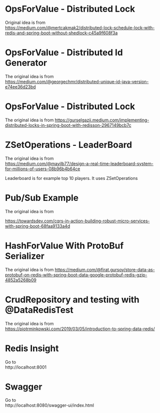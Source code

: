 # OpsForValue - Distributed Lock

Original idea is from  
https://medium.com/@mertcakmak2/distributed-lock-schedule-lock-with-redis-and-spring-boot-without-shedlock-c45a9f608f3a

# OpsForValue - Distributed Id Generator

The original idea is from  
https://medium.com/@georgechmr/distributed-unique-id-java-version-e74ee36d23bd

# OpsForValue - Distributed Lock

The original idea is from
https://gurselgazii.medium.com/implementing-distributed-locks-in-spring-boot-with-redisson-2967149bcb7c

# ZSetOperations - LeaderBoard

The original idea is from  
https://medium.com/@mayilb77/design-a-real-time-leaderboard-system-for-millions-of-users-08b96b4b64ce

Leaderboard is for example top 10 players. It uses ZSetOperations

# Pub/Sub Example

The original idea is from

https://towardsdev.com/cqrs-in-action-building-robust-micro-services-with-spring-boot-68faa9133a4d

# HashForValue With ProtoBuf Serializer

The original idea is from
https://medium.com/@firat.gursoy/store-data-as-protobuf-on-redis-with-spring-boot-data-google-protobuf-redis-gzip-4852a5268b09

# CrudRepository and testing with @DataRedisTest

The original idea is from  
https://piotrminkowski.com/2019/03/05/introduction-to-spring-data-redis/

# Redis Insight

Go to  
http://localhost:8001

# Swagger

Go to  
http://localhost:8080/swagger-ui/index.html